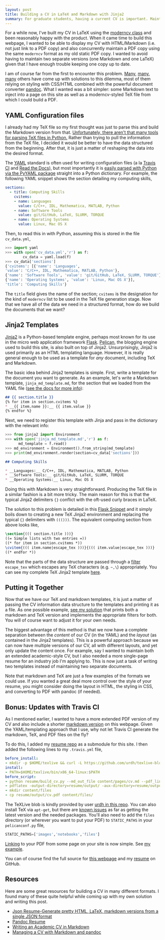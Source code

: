 ```yaml
---
layout: post
title: Building a CV in LaTeX and Markdown with Jinja2
summary: For graduate students, having a current CV is important. Maintaining web- and print-friendly versions is a hassle. Jinja2 makes this easier.
---
```


For a while now, I've built my CV in LaTeX using the [moderncv class](https://www.ctan.org/tex-archive/macros/latex/contrib/moderncv/?lang=en) and been reasonably happy with the product. When it came time to build this webpage, I wanted to be able to display my CV with HTML/Markdown (i.e. not just link to a PDF copy) and also concurrently maintain a PDF copy using the same `moderncv` format as my old static PDF copy.  I wanted to avoid having to maintain two separate versions (one Markdown and one LaTeX) given that I have enough trouble keeping one copy up to date.

I am of course far from the first to encounter this problem. [Many](https://mszep.github.io/pandoc_resume/), [many](http://blm.io/blog/markdown-academic-cv/), [many](https://www.chainsawonatireswing.com/2013/05/28/how-i-create-manage-my-cv-using-markdown-pandoc//?from=@) others have come up with solutions to this dilemma, most of them relying on styling with CSS/HTML combined with the powerful document converter [pandoc](http://pandoc.org/). What I wanted was a bit simpler: some Markdown text to inject into a page on this site as well as a moderncv-styled TeX file from which I could build a PDF.

## YAML Configuration files
I already had my TeX file so my first thought was just to parse this and build the Markdown version from that. [Unfortunately, there aren't that many tools for parsing TeX files in Python.](http://plastex.sourceforge.net/plastex/sect0025.html) Rather than trying to pull the information from the TeX file, I decided it would be better to have the data structured from the beginning. After that, it is just a matter of reshaping the data into the desired format.

The [YAML](http://yaml.org/) standard is often used for writing configuration files (a la [Travis CI](https://travis-ci.org/) and [Read the Docs](https://readthedocs.org/)), but most importantly it is [easily parsed with Python via the PyYAML package](http://pyyaml.org/wiki/PyYAMLDocumentation) straight into a Python dictionary. For example, the following YAML snippet shows the section detailing my computing skills,
```yaml
sections:
  - title: Computing Skills
    cvitems:
    - name: Languages
      value: C/C++, IDL, Mathematica, MATLAB, Python
    - name: Software Tools
      value: git/GitHub, LaTeX, SLURM, TORQUE
    - name: Operating Systems
      value: Linux, Mac OS X
```
Then, to read this in with Python, assuming this is stored in the file `cv_data.yml`,
```Python
>>> import yaml
>>> with open('cv_data.yml','r') as f:
        cv_data = yaml.load(f)
>>> cv_data['sections']
{'cvitems': [{'name': 'Languages',
'value': 'C/C++, IDL, Mathematica, MATLAB, Python'},
{'name': 'Software Tools', 'value': 'git/GitHub, LaTeX, SLURM, TORQUE'},
{'name': 'Operating Systems', 'value': 'Linux, Mac OS X'}],
'title': 'Computing Skills'}
```
The `title` field gives the name of the section; `cvitems` is the designation for the kind of `moderncv` list to be used in the TeX file generation stage. Now that we have all of the data we need in a structured format, how do we build the documents that we want?

## Jinja2 Templates
[Jinja2](http://jinja.pocoo.org/docs/dev/) is a Python-based template engine, perhaps most known for its use in the micro web application framework [Flask](http://flask.pocoo.org/docs/0.10/). [Pelican](http://blog.getpelican.com/), the blogging engine used to build this site, is also built on top of Jinja2. Unsurprisingly, Jinja2 is used primarily as an HTML templating language. However, it is really general enough to be used as a template for _any_ document, including TeX and Markdown.

The basic idea behind Jinja2 templates is simple. First, write a template for the document you want to generate. As an example, let's write a Markdown template, `jinja_md_template.md`, for the section that we loaded from the YAML file ([see the docs for more info](http://jinja.pocoo.org/docs/dev/)):

```Markdown
## {{ section.title }}
{% for item in section.cvitems %}
* __{{ item.name }}:__ {{ item.value }}
{% endfor %}
```

Next, we need to register this template with Jinja and pass in the dictionary with the relevant info:
```Python
>>> from jinja2 import Environment
>>> with open('jinja_md_template.md','r') as f:
      md_template = f.read()
>>> md_environment = Environment().from_string(md_template)
>>> print(md_environment.render(section=cv_data['sections']))
```
```Markdown
## Computing Skills

* __Languages:__ C/C++, IDL, Mathematica, MATLAB, Python
* __Software Tools:__ git/GitHub, LaTeX, SLURM, TORQUE
* __Operating Systems:__ Linux, Mac OS X
```

Doing this with Markdown is very straightforward. Producing the TeX file in a similar fashion is a bit more tricky. The main reason for this is that the typical Jinja2 delimiters `{}` conflict with the oft-used curly braces in LaTeX.

The solution to this problem is detailed in this [Flask Snippet](http://flask.pocoo.org/snippets/55/) and it simply boils down to creating a new TeX Jinja2 environment and replacing the typical `{}` delimiters with `((()))`. The equivalent computing section from above looks like,
```LaTeX
\section{((( section.title )))}
((= Simple lists with two entries =))
((* for item in section.cvitems *))
\cvitem{((( item.name|escape_tex )))}{((( item.value|escape_tex )))}
((* endfor *))
```

Note that the parts of the data structure are passed through a [filter](http://jinja.pocoo.org/docs/dev/templates/#filters) `escape_tex` which escapes any TeX characters (e.g. `~,\`) appropriately. You can see my complete TeX Jinja2 template [here](https://github.com/wtbarnes/resume/blob/master/templates/cv_template.tex).

## Putting it Together
Now that we have our TeX and markdown templates, it is just a matter of passing the CV information data structure to the templates and printing it as a file. As one possible example, [see my solution](https://github.com/wtbarnes/resume/blob/master/build_cv.py) that prints both a markdown and TeX version and implements the appropriate filters for both. You will of course want to adjust it for your own needs.

The biggest advantage of this method is that we now have a complete separation between the _content_ of our CV (in the YAML) and the _layout_ (as contained in the Jinja2 templates). This is a powerful approach because we can now have multiple versions of our CV, all with different layouts, and yet only update the content once. For example, say I wanted to maintain both an extended academic-style CV, but I also needed a more single-page resume for an industry job I'm applying to. This is now just a task of writing two templates instead of maintaining two separate documents.

Note that markdown and TeX are just a few examples of the formats we could use. If you wanted a great deal more control over the style of your resume, you might consider doing the layout in HTML, the styling in CSS, and converting to PDF with pandoc (if needed).

## Bonus: Updates with Travis CI
As I mentioned earlier, I wanted to have a more extended PDF version of my CV and also include a shorter [markdown version]({filename}/pages/cv.md) on this webpage. Given the YAML/templating approach that I use, why not let Travis CI generate the markdown, TeX, and PDF files on the fly?

To do this, I added my [resume repo](https://github.com/wtbarnes/resume) as a submodule for this site. I then added the following lines to my `.travis.yml` file,
```YAML
before_install:
- mkdir -p $HOME/texlive && curl -L https://github.com/urdh/texlive-blob/releases/download/20150712/texlive.tar.xz | tar -JxC $HOME/texlive
install:
- PATH=$HOME/texlive/bin/x86_64-linux:$PATH
before_script:
- python resume/build_cv.py --md_out_file content/pages/cv.md --pdf_link {filename}/files/cv.pdf
- pdflatex -output-directory=resume/output/ -aux-directory=resume/output/ resume/output/cv.tex
- mkdir content/files
- cp resume/output/cv.pdf content/files/
```
The TeXLive blob is kindly provided by user [urdh in this repo](https://github.com/urdh/texlive-blob). You can also install TeX via `apt-get`, but there are [known issues](http://tex.stackexchange.com/questions/134365/installation-of-texlive-full-on-ubuntu-12-04) as far as getting the latest version and the needed packages. You'll also need to add the `files` directory (or wherever you want to put your PDF) to `STATIC_PATHS` in your `pelicanconf.py` file,
```Python
STATIC_PATHS=['images','notebooks','files']
```
[Linking](http://docs.getpelican.com/en/3.6.3/content.html#linking-to-internal-content) to your PDF from some page on your site is now simple. See [my example]({filename}/pages/cv.md).

You can of course find the full source for [this webpage](https://github.com/wtbarnes/wtbarnes.github.io/tree/sources) and my [resume](https://github.com/wtbarnes/resume) on GitHub.

## Resources
Here are some great resources for building a CV in many different formats. I found many of these quite helpful while coming up with my own solution and writing this post.

* [Json Resume-Generate pretty HTML, LaTeX, markdown versions from a single JSON format](http://www.prat0318.com/json_resume/)
* [Pandoc Resume](https://mszep.github.io/pandoc_resume/)
* [Writing an Academic CV in Markdown](http://blm.io/blog/markdown-academic-cv/)
* [Managing a CV with Markdown and pandoc](https://www.chainsawonatireswing.com/2013/05/28/how-i-create-manage-my-cv-using-markdown-pandoc//?from=@)
